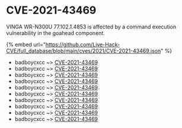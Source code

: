 # CVE-2021-43469

VINGA WR-N300U 77.102.1.4853 is affected by a command execution vulnerability in the goahead component.

{% embed url="https://github.com/Live-Hack-CVE/full_database/blob/main/cves/2021/CVE-2021-43469.json" %}


* badboycxcc ~> [CVE-2021-43469](https://www.alice-snow.ru/2021/database/cve-2021-43469/cve-2021-43469-badboycxcc)
* badboycxcc ~> [CVE-2021-43469](https://www.alice-snow.ru/2021/database/cve-2021-43469/cve-2021-43469-badboycxcc)
* badboycxcc ~> [CVE-2021-43469](https://www.alice-snow.ru/2021/database/cve-2021-43469/cve-2021-43469-badboycxcc)
* badboycxcc ~> [CVE-2021-43469](https://www.alice-snow.ru/2021/database/cve-2021-43469/cve-2021-43469-badboycxcc)
* badboycxcc ~> [CVE-2021-43469](https://www.alice-snow.ru/2021/database/cve-2021-43469/cve-2021-43469-badboycxcc)
* badboycxcc ~> [CVE-2021-43469](https://www.alice-snow.ru/2021/database/cve-2021-43469/cve-2021-43469-badboycxcc)
* badboycxcc ~> [CVE-2021-43469](https://www.alice-snow.ru/2021/database/cve-2021-43469/cve-2021-43469-badboycxcc)
* badboycxcc ~> [CVE-2021-43469](https://www.alice-snow.ru/2021/database/cve-2021-43469/cve-2021-43469-badboycxcc)
* badboycxcc ~> [CVE-2021-43469](https://www.alice-snow.ru/2021/database/cve-2021-43469/cve-2021-43469-badboycxcc)
* badboycxcc ~> [CVE-2021-43469](https://www.alice-snow.ru/2021/database/cve-2021-43469/cve-2021-43469-badboycxcc)